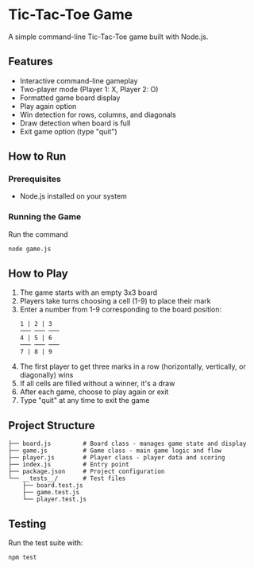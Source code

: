 # Tic-Tac-Toe Game

A simple command-line Tic-Tac-Toe game built with Node.js.

## Features

- Interactive command-line gameplay
- Two-player mode (Player 1: X, Player 2: O)
- Formatted game board display
- Play again option
- Win detection for rows, columns, and diagonals
- Draw detection when board is full
- Exit game option (type "quit")

## How to Run

### Prerequisites
- Node.js installed on your system

### Running the Game
Run the command
```bash
node game.js
```

## How to Play

1. The game starts with an empty 3x3 board
2. Players take turns choosing a cell (1-9) to place their mark
3. Enter a number from 1-9 corresponding to the board position:
   ```
   1 | 2 | 3
   ─── ─── ───
   4 | 5 | 6
   ─── ─── ───
   7 | 8 | 9
   ```
4. The first player to get three marks in a row (horizontally, vertically, or diagonally) wins
5. If all cells are filled without a winner, it's a draw
6. After each game, choose to play again or exit
7. Type "quit" at any time to exit the game

## Project Structure

```
├── board.js         # Board class - manages game state and display
├── game.js          # Game class - main game logic and flow
├── player.js        # Player class - player data and scoring
├── index.js         # Entry point
├── package.json     # Project configuration
└── __tests__/       # Test files
    ├── board.test.js
    ├── game.test.js
    └── player.test.js
```

## Testing

Run the test suite with:
```bash
npm test
```
